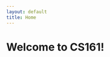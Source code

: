 ```yaml
---
layout: default
title: Home
---
```


# Welcome to CS161!

<div class="panel overview">
  <!-- Course overview goes here -->
</div>
